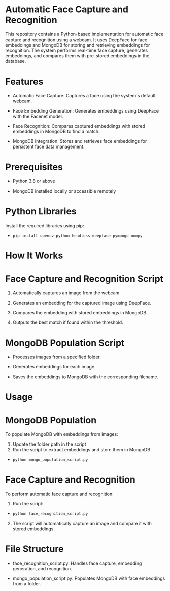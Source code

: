 # Automatic Face Capture and Recognition

This repository contains a Python-based implementation for automatic face capture and recognition using a webcam. It uses DeepFace for face embeddings and MongoDB for storing and retrieving embeddings for recognition. The system performs real-time face capture, generates embeddings, and compares them with pre-stored embeddings in the database.

# Features

- Automatic Face Capture: Captures a face using the system's default webcam.

- Face Embedding Generation: Generates embeddings using DeepFace with the Facenet model.

- Face Recognition: Compares captured embeddings with stored embeddings in MongoDB to find a match.

- MongoDB Integration: Stores and retrieves face embeddings for persistent face data management.

# Prerequisites

- Python 3.8 or above

- MongoDB installed locally or accessible remotely

# Python Libraries

Install the required libraries using pip:
 - ``` pip install opencv-python-headless deepface pymongo numpy ```

#  How It Works

# Face Capture and Recognition Script

1. Automatically captures an image from the webcam.

2. Generates an embedding for the captured image using DeepFace.

3. Compares the embedding with stored embeddings in MongoDB.

4. Outputs the best match if found within the threshold.

# MongoDB Population Script

- Processes images from a specified folder.

- Generates embeddings for each image.

- Saves the embeddings to MongoDB with the corresponding filename.

# Usage

# MongoDB Population

To populate MongoDB with embeddings from images:
1. Update the folder path in the script
2. Run the script to extract embeddings and store them in MongoDB
- ```python mongo_population_script.py```

# Face Capture and Recognition

To perform automatic face capture and recognition:

1. Run the script:
 -  ```python face_recognition_script.py```
2. The script will automatically capture an image and compare it with stored embeddings.

# File Structure

- face_recognition_script.py: Handles face capture, embedding generation, and recognition.

- mongo_population_script.py: Populates MongoDB with face embeddings from a folder.
